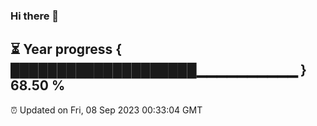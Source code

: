 ### Hi there 👋
⏳ Year progress { ████████████████████▁▁▁▁▁▁▁▁▁▁ } 68.50 %
---
⏰ Updated on Fri, 08 Sep 2023 00:33:04 GMT


